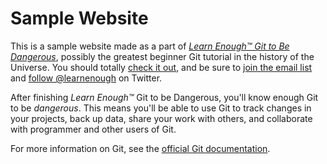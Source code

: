 # Sample Website

This is a sample website made as a part of [*Learn Enough™ Git to Be Dangerous*](http://learnenough.com/git-tutorial), possibly the greatest beginner Git tutorial in the history of the Universe. You should totally [check it out](http://learnenough.com/git-tutorial), and be sure to [join the email list](http://learnenough.com/#email_list) and [follow @learnenough](http://twitter.com/learnenough) on Twitter.


After finishing *Learn Enough™* Git to be Dangerous, you'll know enough Git to be *dangerous*. This means you'll be able to use Git to track changes in your projects, back up data, share your work with others, and collaborate with programmer and other users of Git.

For more information on Git, see the [official Git documentation](https://git-scm.com/).
